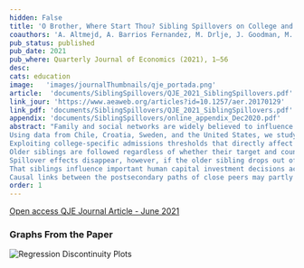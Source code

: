 ```yaml
---
hidden: False
title: 'O Brother, Where Start Thou? Sibling Spillovers on College and Major Choice in Four Countries'
coauthors: 'A. Altmejd, A. Barrios Fernandez, M. Drlje, J. Goodman, M. Hurwitz, D. Kovac, C. Mulhern, J Smith'
pub_status: published
pub_date: 2021
pub_where: Quarterly Journal of Economics (2021), 1–56
desc:
cats: education
image:   'images/journalThumbnails/qje_portada.png'
article:  'documents/SiblingSpillovers/QJE_2021_SiblingSpillovers.pdf'
link_jour: 'https://www.aeaweb.org/articles?id=10.1257/aer.20170129'
link_pdf: 'documents/SiblingSpillovers/QJE_2021_SiblingSpillovers.pdf'
appendix: 'documents/SiblingSpillovers/online_appendix_Dec2020.pdf'
abstract: "Family and social networks are widely believed to influence important life decisions but causal identification of those effects is notoriously challenging.
Using data from Chile, Croatia, Sweden, and the United States, we study within-family spillovers in college and major choice across a variety of national contexts.
Exploiting college-specific admissions thresholds that directly affect older but not younger siblings college options, we show that in all four countries a meaningful portion of younger siblings follow their older sibling to the same college or college-major combination.
Older siblings are followed regardless of whether their target and counterfactual options have large, small or even negative differences in quality.
Spillover effects disappear, however, if the older sibling drops out of college, suggesting that older siblings college experiences matter.
That siblings influence important human capital investment decisions across such varied contexts suggests that our findings are not an artifact of particular institutional detail but instead a more generalizable description of human behavior.
Causal links between the postsecondary paths of close peers may partly explain persistent college enrollment inequalities between social groups and suggests that interventions to improve college access may have multiplier effects."
order: 1
---
```




[Open access QJE Journal Article - June 2021](../work/documents/SiblingSpillovers/QJE_2021_SiblingSpillovers.pdf)

<!--
### Older Working Papers

[Prior Version of Working Paper - Dec 2020](../work/documents/SiblingSpillovers/Draft_2020Dec_SiblingSpillovers.pdf)

[Prior Version of Working Paper - October 2020](../work/documents/SiblingSpillovers/Draft_2020Oct_SiblingSpillovers.pdf)

[Prior Version of Working Paper - May 2020](../work/documents/SiblingSpillovers/Draft_2020May_SiblingSpillovers.pdf)

[Prior Version of Working Paper - Nov 2019](../work/documents/SiblingSpillovers/Draft_20191202_SiblingSpillovers.pdf) -->


### Graphs From the Paper
<img src="../work/documents/SiblingSpillovers/Fig1_RDs.jpg"
     alt="Regression Discontinuity Plots"
     style="float: left; margin-right: 10px;" />

